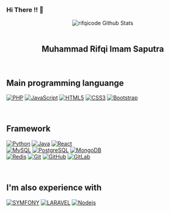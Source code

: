 ### Hi There !! 👋

<div align="center">
  <img src="https://github-readme-stats.vercel.app/api?username=rifqicode&show_icons=true&theme=dracula" alt="rifqicode Github Stats">
</div>
<br>

<div align="center">
  <h2> Muhammad Rifqi Imam Saputra </h2>
</div>
<br>

<div align="left">
  <h2> Main programming languange </h2>
  
  [![PHP](https://img.shields.io/badge/-PHP-purple?style=flat&logo=php&link=https://github.com/rifqicode)](https://github.com/rifqicode) 
  [![JavaScript](https://img.shields.io/badge/-JavaScript-black?style=flat&logo=javascript&link=https://github.com/rifqicode)](https://github.com/rifqicode) 
  [![HTML5](https://img.shields.io/badge/-HTML5-E34F26?style=flat&logo=html5&logoColor=white&link=https://github.com/rifqicode)](https://github.com/rifqicode) 
  [![CSS3](https://img.shields.io/badge/-CSS3-1572B6?style=flat&logo=css3&link=https://github.com/rifqicode)](https://github.com/rifqicode) 
  [![Bootstrap](https://img.shields.io/badge/-Bootstrap-563D7C?style=flat&logo=bootstrap&link=https://github.com/rifqicode)](https://github.com/rifqicode) 
</div>
<br>

<div align="left">
  <h2> Framework </h2>
  
  [![Python](https://img.shields.io/badge/-Python-black?style=flat&logo=python&link=https://github.com/rifqicode)](https://github.com/rifqicode) 
  [![Java](https://img.shields.io/badge/Java-orange?style=flat&logo=java&logoColor=white&link=https://github.com/rifqicode)](https://github.com/rifqicode) 
  [![React](https://img.shields.io/badge/-React-black?style=flat&logo=react&link=https://github.com/rifqicode)](https://github.com/rifqicode) 
  <br>
  [![MySQL](https://img.shields.io/badge/-MySQL-black?style=flat&logo=mysql&link=https://github.com/rifqicode)](https://github.com/rifqicode)
  [![PostgreSQL](https://img.shields.io/badge/-PostgreSQL-black?style=flat&logo=postgresql&link=https://github.com/rifqicode)](https://github.com/rifqicode)
  [![MongoDB](https://img.shields.io/badge/-MongoDB-black?style=flat&logo=mongodb&link=https://github.com/rifqicode)](https://github.com/rifqicode)
  <br>
  [![Redis](https://img.shields.io/badge/-Redis-black?style=flat&logo=redis&link=https://github.com/rifqicode)](https://github.com/rifqicode) 
  [![Git](https://img.shields.io/badge/-Git-black?style=flat&logo=git&link=https://github.com/rifqicode)](https://github.com/rifqicode) 
  [![GitHub](https://img.shields.io/badge/-GitHub-181717?style=flat&logo=github&link=https://github.com/rifqicode)](https://github.com/rifqicode)
  [![GitLab](https://img.shields.io/badge/-GitLab-FCA121?style=flat&logo=gitlab&link=https://github.com/rifqicode)](https://gitlab.com/rifqicode)
</div>
<br>

<div align="left">
  <h2> I'm also experience with </h2>
  
  [![SYMFONY](https://img.shields.io/badge/-SYMFONY-black?style=flat&logo=symfony&link=https://github.com/rifqicode)](https://github.com/rifqicode) 
  [![LARAVEL](https://img.shields.io/badge/-Laravel-black?style=flat&logo=laravel&link=https://github.com/rifqicode)](https://github.com/rifqicode) 
  [![Nodejs](https://img.shields.io/badge/-Nodejs-black?style=flat&logo=Node.js&link=https://github.com/rifqicode)](https://github.com/rifqicode) 
</div>


